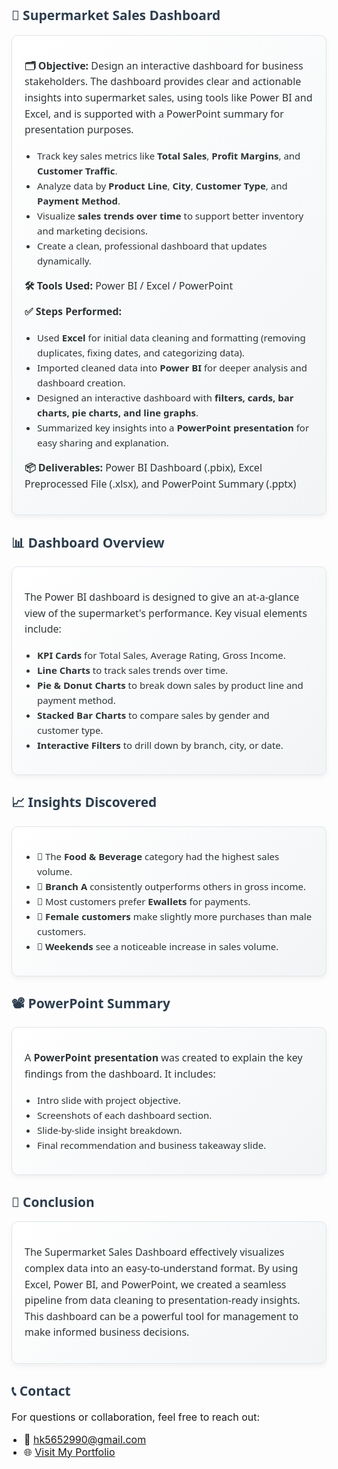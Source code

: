 <h2 style="font-family: 'Segoe UI', Tahoma, Geneva, Verdana, sans-serif; color: #2c3e50;">🛒 Supermarket Sales Dashboard</h2>

<div style="border: 1px solid #dfe6e9; box-shadow: 0 4px 8px rgba(0,0,0,0.05); padding: 20px; border-radius: 10px; background: linear-gradient(135deg, #ffffff, #f2f4f6); font-family: 'Segoe UI', Tahoma, Geneva, Verdana, sans-serif; color: #2d3436; line-height: 1.6;">

  <p style="font-size: 16px;"><strong>🗂 Objective:</strong> Design an interactive dashboard for business stakeholders. The dashboard provides clear and actionable insights into supermarket sales, using tools like Power BI and Excel, and is supported with a PowerPoint summary for presentation purposes.</p>

  <ul style="padding-left: 20px; font-size: 15px;">
    <li>Track key sales metrics like <strong>Total Sales</strong>, <strong>Profit Margins</strong>, and <strong>Customer Traffic</strong>.</li>
    <li>Analyze data by <strong>Product Line</strong>, <strong>City</strong>, <strong>Customer Type</strong>, and <strong>Payment Method</strong>.</li>
    <li>Visualize <strong>sales trends over time</strong> to support better inventory and marketing decisions.</li>
    <li>Create a clean, professional dashboard that updates dynamically.</li>
  </ul>

  <p style="font-size: 16px;"><strong>🛠 Tools Used:</strong> Power BI / Excel / PowerPoint</p>

  <p style="font-size: 16px;"><strong>✅ Steps Performed:</strong></p>
  <ul style="padding-left: 20px; font-size: 15px;">
    <li>Used <strong>Excel</strong> for initial data cleaning and formatting (removing duplicates, fixing dates, and categorizing data).</li>
    <li>Imported cleaned data into <strong>Power BI</strong> for deeper analysis and dashboard creation.</li>
    <li>Designed an interactive dashboard with <strong>filters, cards, bar charts, pie charts, and line graphs</strong>.</li>
    <li>Summarized key insights into a <strong>PowerPoint presentation</strong> for easy sharing and explanation.</li>
  </ul>

  <p style="font-size: 16px;"><strong>📦 Deliverables:</strong> Power BI Dashboard (.pbix), Excel Preprocessed File (.xlsx), and PowerPoint Summary (.pptx)</p>
</div>

<h2 style="font-family: 'Segoe UI', Tahoma, Geneva, Verdana, sans-serif; color: #2c3e50;">📊 Dashboard Overview</h2>

<div style="border: 1px solid #dfe6e9; box-shadow: 0 4px 8px rgba(0,0,0,0.05); padding: 20px; border-radius: 10px; background: linear-gradient(135deg, #ffffff, #f2f4f6); font-family: 'Segoe UI', Tahoma, Geneva, Verdana, sans-serif; color: #2d3436; line-height: 1.6;">

  <p style="font-size: 16px;">The Power BI dashboard is designed to give an at-a-glance view of the supermarket's performance. Key visual elements include:</p>

  <ul style="padding-left: 20px; font-size: 15px;">
    <li><strong>KPI Cards</strong> for Total Sales, Average Rating, Gross Income.</li>
    <li><strong>Line Charts</strong> to track sales trends over time.</li>
    <li><strong>Pie & Donut Charts</strong> to break down sales by product line and payment method.</li>
    <li><strong>Stacked Bar Charts</strong> to compare sales by gender and customer type.</li>
    <li><strong>Interactive Filters</strong> to drill down by branch, city, or date.</li>
  </ul>

</div>

<h2 style="font-family: 'Segoe UI', Tahoma, Geneva, Verdana, sans-serif; color: #2c3e50;">📈 Insights Discovered</h2>

<div style="border: 1px solid #dfe6e9; box-shadow: 0 4px 8px rgba(0,0,0,0.05); padding: 20px; border-radius: 10px; background: linear-gradient(135deg, #ffffff, #f2f4f6); font-family: 'Segoe UI', Tahoma, Geneva, Verdana, sans-serif; color: #2d3436; line-height: 1.6;">

  <ul style="padding-left: 20px; font-size: 15px;">
    <li>📍 The <strong>Food & Beverage</strong> category had the highest sales volume.</li>
    <li>📍 <strong>Branch A</strong> consistently outperforms others in gross income.</li>
    <li>📍 Most customers prefer <strong>Ewallets</strong> for payments.</li>
    <li>📍 <strong>Female customers</strong> make slightly more purchases than male customers.</li>
    <li>📍 <strong>Weekends</strong> see a noticeable increase in sales volume.</li>
  </ul>

</div>

<h2 style="font-family: 'Segoe UI', Tahoma, Geneva, Verdana, sans-serif; color: #2c3e50;">📽 PowerPoint Summary</h2>

<div style="border: 1px solid #dfe6e9; box-shadow: 0 4px 8px rgba(0,0,0,0.05); padding: 20px; border-radius: 10px; background: linear-gradient(135deg, #ffffff, #f2f4f6); font-family: 'Segoe UI', Tahoma, Geneva, Verdana, sans-serif; color: #2d3436; line-height: 1.6;">

  <p style="font-size: 16px;">A <strong>PowerPoint presentation</strong> was created to explain the key findings from the dashboard. It includes:</p>

  <ul style="padding-left: 20px; font-size: 15px;">
    <li>Intro slide with project objective.</li>
    <li>Screenshots of each dashboard section.</li>
    <li>Slide-by-slide insight breakdown.</li>
    <li>Final recommendation and business takeaway slide.</li>
  </ul>

</div>

<h2 style="font-family: 'Segoe UI', Tahoma, Geneva, Verdana, sans-serif; color: #2c3e50;">📍 Conclusion</h2>

<div style="border: 1px solid #dfe6e9; box-shadow: 0 4px 8px rgba(0,0,0,0.05); padding: 20px; border-radius: 10px; background: linear-gradient(135deg, #ffffff, #f2f4f6); font-family: 'Segoe UI', Tahoma, Geneva, Verdana, sans-serif; color: #2d3436; line-height: 1.6;">
  <p style="font-size: 16px;">The Supermarket Sales Dashboard effectively visualizes complex data into an easy-to-understand format. By using Excel, Power BI, and PowerPoint, we created a seamless pipeline from data cleaning to presentation-ready insights. This dashboard can be a powerful tool for management to make informed business decisions.</p>
</div>

<h2 style="font-family: 'Segoe UI', Tahoma, Geneva, Verdana, sans-serif; color: #2c3e50;">📞 Contact</h2>

<p style="font-size: 16px;">For questions or collaboration, feel free to reach out:</p>

<ul style="font-size: 16px; padding-left: 20px;">
  <li>📧 <a href="mailto:hk5652990@gmail.com">hk5652990@gmail.com</a></li>
  <li>🌐 <a href="https://himanshu-kushwaha-2004.github.io/Port_folio/">Visit My Portfolio</a></li>
</ul>
